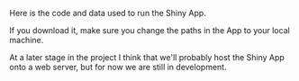 Here is the code and data used to run the Shiny App.

If you download it, make sure you change the paths in the App to your local machine.

At a later stage in the project I think that we'll probably host the Shiny App onto a web server, but for now we are still in development.

